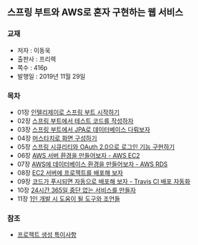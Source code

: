 ## 스프링 부트와 AWS로 혼자 구현하는 웹 서비스
### 교재
- 저자 : 이동욱
- 출판사 : 프리렉
- 쪽수 : 416p
- 발행일 : 2019년 11월 29일

### 목차
- 01장 [인텔리제이로 스프링 부트 시작하기](https://github.com/KEJ94/freelec-springboot3-webservice/blob/main/md/01.md)
- 02장 [스프링 부트에서 테스트 코드를 작성하자](https://github.com/KEJ94/TIL/blob/main/freelec-springboot3-webservice/02.md)
- 03장 [스프링 부트에서 JPA로 데이터베이스 다뤄보자](https://github.com/KEJ94/TIL/blob/main/freelec-springboot3-webservice/03.md)
- 04장 [머스타치로 화면 구성하기](https://github.com/KEJ94/TIL/blob/main/freelec-springboot3-webservice/04.md)
- 05장 [스프링 시큐리티와 OAuth 2.0으로 로그인 기능 구현하기](https://github.com/KEJ94/TIL/blob/main/freelec-springboot3-webservice/05.md)
- 06장 [AWS 서버 환경을 만들어보자 - AWS EC2](https://github.com/KEJ94/TIL/blob/main/freelec-springboot3-webservice/06.md)
- 07장 [AWS에 데이터베이스 환경을 만들어보자 - AWS RDS](https://github.com/KEJ94/TIL/blob/main/freelec-springboot3-webservice/07.md)
- 08장 [EC2 서버에 프로젝트를 배포해 보자](https://github.com/KEJ94/TIL/blob/main/freelec-springboot3-webservice/08.md)
- 09장 [코드가 푸시되면 자동으로 배포해 보자 - Travis CI 배포 자동화](https://github.com/KEJ94/TIL/blob/main/freelec-springboot3-webservice/09.md)
- 10장 [24시간 365일 중단 없는 서비스를 만들자](https://github.com/KEJ94/TIL/blob/main/freelec-springboot3-webservice/10.md)
- 11장 [1인 개발 시 도움이 될 도구와 조언들](https://github.com/KEJ94/TIL/blob/main/freelec-springboot3-webservice/11.md)

### 참조
- [프로젝트 생성 특이사항](https://github.com/KEJ94/freelec-springboot3-webservice/blob/main/md/프로젝트_생성_특이사항.md)
